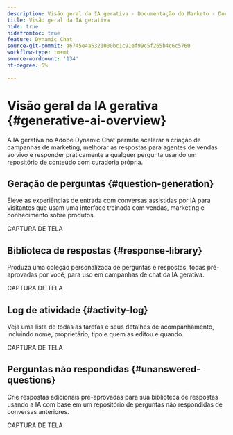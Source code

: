 ```yaml
---
description: Visão geral da IA gerativa - Documentação do Marketo - Documentação do produto
title: Visão geral da IA gerativa
hide: true
hidefromtoc: true
feature: Dynamic Chat
source-git-commit: a6745e4a5321000bc1c91ef99c5f265b4c6c5760
workflow-type: tm+mt
source-wordcount: '134'
ht-degree: 5%

---
```


# Visão geral da IA gerativa {#generative-ai-overview}

A IA gerativa no Adobe Dynamic Chat permite acelerar a criação de campanhas de marketing, melhorar as respostas para agentes de vendas ao vivo e responder praticamente a qualquer pergunta usando um repositório de conteúdo com curadoria própria.

## Geração de perguntas {#question-generation}

Eleve as experiências de entrada com conversas assistidas por IA para visitantes que usam uma interface treinada com vendas, marketing e conhecimento sobre produtos.

CAPTURA DE TELA

## Biblioteca de respostas {#response-library}

Produza uma coleção personalizada de perguntas e respostas, todas pré-aprovadas por você, para uso em campanhas de chat da IA gerativa.

CAPTURA DE TELA

## Log de atividade {#activity-log}

Veja uma lista de todas as tarefas e seus detalhes de acompanhamento, incluindo nome, proprietário, tipo e quem as editou e quando.

CAPTURA DE TELA

## Perguntas não respondidas {#unanswered-questions}

Crie respostas adicionais pré-aprovadas para sua biblioteca de respostas usando a IA com base em um repositório de perguntas não respondidas de conversas anteriores.

CAPTURA DE TELA
